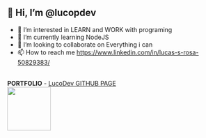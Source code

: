 ## <span>👋 Hi, I’m **@lucopdev**</span>
  
  - 👀 I’m interested in LEARN and WORK with programing
  - 🌱 I’m currently learning NodeJS
  - 💞️ I’m looking to collaborate on Everything i can
  - 📫 How to reach me https://www.linkedin.com/in/lucas-s-rosa-50829383/
  <br>
  
  <div display="inline-table">
  <strong>PORTFOLIO</strong> - <a href="https://lucopdev.github.io/portfolio/index.html" target="_blank">LucoDev GITHUB PAGE</a>
  </div>
  
  
  <div display="inline-table">
  <img src="https://images.emojiterra.com/google/noto-emoji/v2.034/128px/1f468-1f4bb.png" width="100">
  </div>

